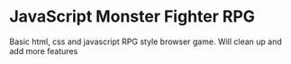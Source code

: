 # JavaScript Monster Fighter RPG

Basic html, css and javascript RPG style browser game.
Will clean up and add more features
